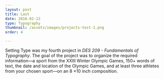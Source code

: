 ```yaml
---
layout: post
title: Last
date: 2016-02-12
type: Typography
thumbnail: /assets/images/projects-test-1.png
order: 4

---
```


Setting Type was my fourth project in _DES 209 - Fundamentals of Typography_. The goal of the project was to organize the required information—a sport from the XXIII Winter Olympic Games, 150+ words of text, the date and location of the Olympic Games, and at least three athletes from your chosen sport—on an 8 ×10 inch composition.
